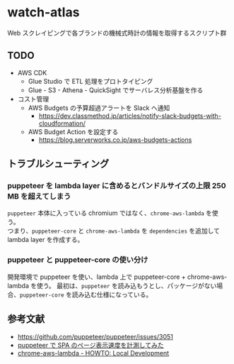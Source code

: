 # watch-atlas

Web スクレイピングで各ブランドの機械式時計の情報を取得するスクリプト群

## TODO

- AWS CDK
  - Glue Studio で ETL 処理をプロトタイピング
  - Glue - S3 - Athena - QuickSight でサーバレス分析基盤を作る
- コスト管理
  - AWS Budgets の予算超過アラートを Slack へ通知
    - https://dev.classmethod.jp/articles/notify-slack-budgets-with-cloudformation/
  - AWS Budget Action を設定する
    - https://blog.serverworks.co.jp/aws-budgets-actions

## トラブルシューティング

### puppeteer を lambda layer に含めるとバンドルサイズの上限 250 MB を超えてしまう

`puppeteer` 本体に入っている chromium ではなく、`chrome-aws-lambda` を使う。  
つまり、`puppeteer-core` と `chrome-aws-lambda` を `dependencies` を追加して lambda layer を作成する。

### puppeteer と puppeteer-core の使い分け

開発環境で puppeteer を使い、lambda 上で puppeteer-core + chrome-aws-lambda を使う。
最初は、`puppeteer` を読み込もうとし、パッケージがない場合、`puppeteer-core` を読み込む仕様になっている。

## 参考文献

- https://github.com/puppeteer/puppeteer/issues/3051
- [puppeteer で SPA のページ表示速度を計測してみた](https://laptrinhx.com/puppeteerdespanopeji-biao-shi-su-duwo-ji-ceshitemita-1519063078/)
- [chrome-aws-lambda - HOWTO: Local Development](https://github.com/alixaxel/chrome-aws-lambda/wiki/HOWTO:-Local-Development)
